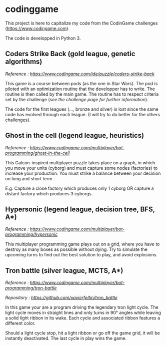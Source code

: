 # codinggame

This project is here to capitalize my code from the CodinGame challenges (https://www.codingame.com).

The code is developped in Python 3.

## Coders Strike Back (gold league, genetic algorithms)
*Reference : https://www.codingame.com/ide/puzzle/coders-strike-back*

This game is a course between pods (as the one in Star Wars). The pod is piloted with an optimization routine that the developper has to write. The routine is then called by the main game. The routine has to respect criteria set by the challenge (*see the challenge page for further information*).
 
The code for the first leagues (..., bronze and silver) is lost since the same code has evolved through each league. (I will try to do better for the others challenges).

## Ghost in the cell (legend league, heuristics)
*Reference : https://www.codingame.com/multiplayer/bot-programming/ghost-in-the-cell*

This Galcon-inspired multiplayer puzzle takes place on a graph, in which you move your units (cyborg) and must capture some nodes (factories) to increase your production. You must strike a balance between your decision on long and short term .

E.g. Capture a close factory which produces only 1 cyborg OR capture a distant factory which produces 3 cyborgs.

## Hypersonic (legend league, decision tree, BFS, A*)
*Reference : https://www.codingame.com/multiplayer/bot-programming/hypersonic*

This multiplayer programming game plays out on a grid, where you have to destroy as many boxes as possible without dying. Try to simulate the upcoming turns to find out the best solution to play, and avoid explosions.

## Tron battle (silver league, MCTS, A*)
*Reference : https://www.codingame.com/multiplayer/bot-programming/tron-battle*

*Repository : https://github.com/xavierfeltin/tron_battle*

In this game your are a program driving the legendary tron light cycle. The light cycle moves in straight lines and only turns in 90° angles while leaving a solid light ribbon in its wake. Each cycle and associated ribbon features a different color.

Should a light cycle stop, hit a light ribbon or go off the game grid, it will be instantly deactivated. The last cycle in play wins the game.
